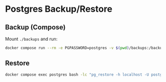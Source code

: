 # Postgres Backup/Restore

## Backup (Compose)
Mount `./backups` and run:
```bash
docker compose run --rm -e PGPASSWORD=postgres -v $(pwd)/backups:/backups   postgres:15 bash -lc "/backups/pg_backup.sh"
```

## Restore
```bash
docker compose exec postgres bash -lc "pg_restore -h localhost -U postgres -d mycca /backups/<file>.dump"
```
